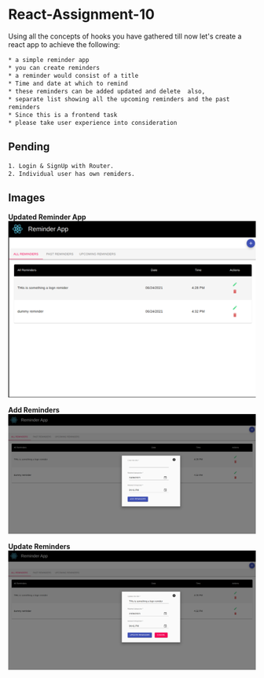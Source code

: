 # React-Assignment-10
Using all the concepts of hooks you have gathered till now let's create a react app to achieve the following: 
```
* a simple reminder app  
* you can create reminders  
* a reminder would consist of a title  
* Time and date at which to remind   
* these reminders can be added updated and delete  also, 
* separate list showing all the upcoming reminders and the past reminders  
* Since this is a frontend task  
* please take user experience into consideration 
```

## Pending
```
1. Login & SignUp with Router.
2. Individual user has own remiders.
```

## Images

**Updated Reminder App**
![image](./src/assets/updated-reminder-app.png)

**Add Reminders**
![image](./src/assets/add-reminders.png)

**Update Reminders**
![image](./src/assets/delete-reminders.png)
